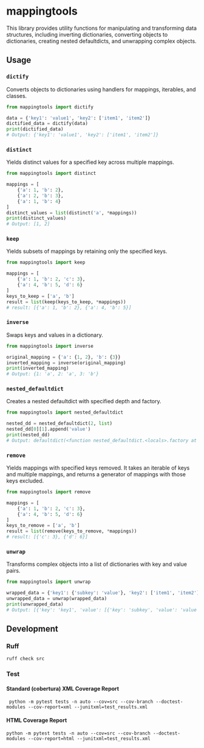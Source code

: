 # mappingtools

This library provides utility functions for manipulating and transforming data structures,
including inverting dictionaries, converting objects to dictionaries, creating nested defaultdicts,
and unwrapping complex objects.

## Usage

### `dictify`

Converts objects to dictionaries using handlers for mappings, iterables, and classes.

```python
from mappingtools import dictify

data = {'key1': 'value1', 'key2': ['item1', 'item2']}
dictified_data = dictify(data)
print(dictified_data)
# Output: {'key1': 'value1', 'key2': ['item1', 'item2']}
```

### `distinct`

Yields distinct values for a specified key across multiple mappings.

```python
from mappingtools import distinct

mappings = [
    {'a': 1, 'b': 2},
    {'a': 2, 'b': 3},
    {'a': 1, 'b': 4}
]
distinct_values = list(distinct('a', *mappings))
print(distinct_values)
# Output: [1, 2]
```

### `keep`

Yields subsets of mappings by retaining only the specified keys.

```python
from mappingtools import keep

mappings = [
    {'a': 1, 'b': 2, 'c': 3},
    {'a': 4, 'b': 5, 'd': 6}
]
keys_to_keep = ['a', 'b']
result = list(keep(keys_to_keep, *mappings))
# result: [{'a': 1, 'b': 2}, {'a': 4, 'b': 5}]
```

### `inverse`

Swaps keys and values in a dictionary.

```python
from mappingtools import inverse

original_mapping = {'a': {1, 2}, 'b': {3}}
inverted_mapping = inverse(original_mapping)
print(inverted_mapping)
# Output: {1: 'a', 2: 'a', 3: 'b'}
```

### `nested_defaultdict`

Creates a nested defaultdict with specified depth and factory.

```python
from mappingtools import nested_defaultdict

nested_dd = nested_defaultdict(2, list)
nested_dd[0][1].append('value')
print(nested_dd)
# Output: defaultdict(<function nested_defaultdict.<locals>.factory at ...>, {0: defaultdict(<function nested_defaultdict.<locals>.factory at ...>, {1: ['value']})})
```

### `remove`

Yields mappings with specified keys removed. It takes an iterable of keys and multiple mappings, and returns a generator
of mappings with those keys excluded.

```python
from mappingtools import remove

mappings = [
    {'a': 1, 'b': 2, 'c': 3},
    {'a': 4, 'b': 5, 'd': 6}
]
keys_to_remove = ['a', 'b']
result = list(remove(keys_to_remove, *mappings))
# result: [{'c': 3}, {'d': 6}]

```

### `unwrap`

Transforms complex objects into a list of dictionaries with key and value pairs.

```python
from mappingtools import unwrap

wrapped_data = {'key1': {'subkey': 'value'}, 'key2': ['item1', 'item2']}
unwrapped_data = unwrap(wrapped_data)
print(unwrapped_data)
# Output: [{'key': 'key1', 'value': [{'key': 'subkey', 'value': 'value'}]}, {'key': 'key2', 'value': ['item1', 'item2']}]
```

## Development

### Ruff

```shell
ruff check src
```

### Test

#### Standard (cobertura) XML Coverage Report

```shell
 python -m pytest tests -n auto --cov=src --cov-branch --doctest-modules --cov-report=xml --junitxml=test_results.xml
```

#### HTML Coverage Report

```shell
python -m pytest tests -n auto --cov=src --cov-branch --doctest-modules --cov-report=html --junitxml=test_results.xml
```
